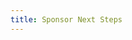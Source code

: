 ```yaml
---
title: Sponsor Next Steps
---
```

<!-- Sponsors are directed to this page after they fill-out the Onboarding Airtable form -->
